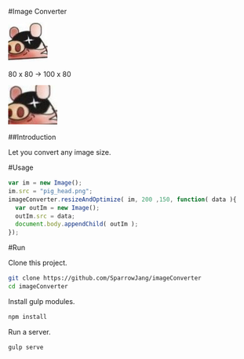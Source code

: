 #Image Converter

![original image](/demo/head.jpeg)

80 x 80 -> 100 x 80

![resize image](/demo/out_head.jpeg)

##Introduction

Let you convert any image size.

#Usage

``` js
var im = new Image();
im.src = "pig_head.png";
imageConverter.resizeAndOptimize( im, 200 ,150, function( data ){
  var outIm = new Image();
  outIm.src = data;
  document.body.appendChild( outIm );
});
```

#Run

Clone this project.
``` bash
git clone https://github.com/SparrowJang/imageConverter
cd imageConverter
```

Install gulp modules.
``` bash
npm install
```

Run a server.
``` bash
gulp serve
```

